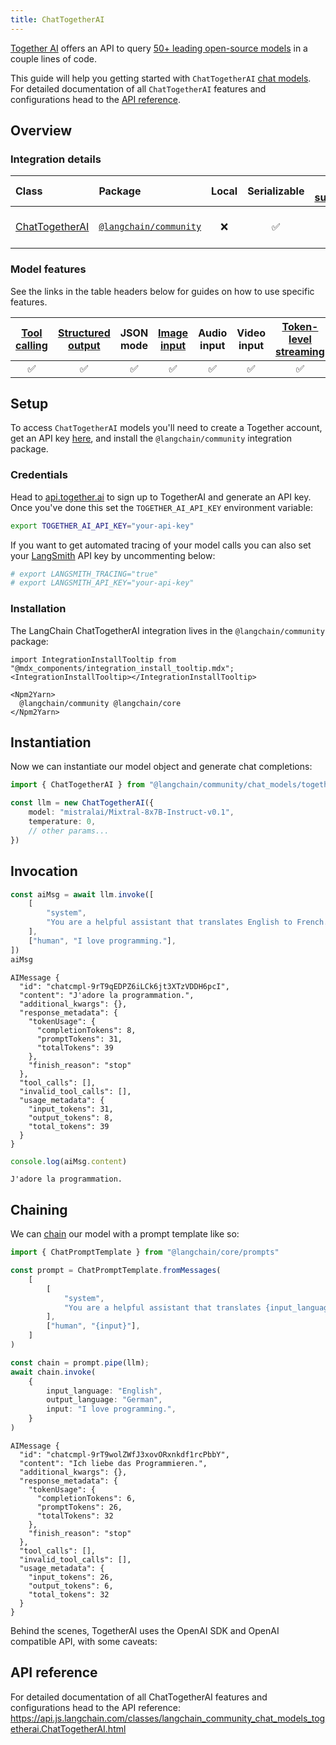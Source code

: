 ```yaml
---
title: ChatTogetherAI
---
```


[Together AI](https://www.together.ai/) offers an API to query [50+ leading open-source models](https://docs.together.ai/docs/inference-models) in a couple lines of code.

This guide will help you getting started with `ChatTogetherAI` [chat models](/oss/concepts/chat_models). For detailed documentation of all `ChatTogetherAI` features and configurations head to the [API reference](https://api.js.langchain.com/classes/langchain_community_chat_models_togetherai.ChatTogetherAI.html).

## Overview
### Integration details

| Class | Package | Local | Serializable | [PY support](https://python.langchain.com/docs/integrations/chat/togetherai) | Package downloads | Package latest |
| :--- | :--- | :---: | :---: |  :---: | :---: | :---: |
| [ChatTogetherAI](https://api.js.langchain.com/classes/langchain_community_chat_models_togetherai.ChatTogetherAI.html) | [`@langchain/community`](https://www.npmjs.com/package/@langchain/community) | ❌ | ✅ | ✅ | ![NPM - Downloads](https://img.shields.io/npm/dm/@langchain/community?style=flat-square&label=%20&) | ![NPM - Version](https://img.shields.io/npm/v/@langchain/community?style=flat-square&label=%20&) |

### Model features

See the links in the table headers below for guides on how to use specific features.

| [Tool calling](/oss/how-to/tool_calling) | [Structured output](/oss/how-to/structured_output/) | JSON mode | [Image input](/oss/how-to/multimodal_inputs/) | Audio input | Video input | [Token-level streaming](/oss/how-to/chat_streaming/) | [Token usage](/oss/how-to/chat_token_usage_tracking/) | [Logprobs](/oss/how-to/logprobs/) |
| :---: | :---: | :---: | :---: |  :---: | :---: | :---: | :---: | :---: |
| ✅ | ✅ | ✅ | ✅ | ✅ | ✅ | ✅ | ✅ | ✅ |

## Setup

To access `ChatTogetherAI` models you'll need to create a Together account, get an API key [here](https://api.together.xyz/), and install the `@langchain/community` integration package.

### Credentials

Head to [api.together.ai](https://api.together.ai/) to sign up to TogetherAI and generate an API key. Once you've done this set the `TOGETHER_AI_API_KEY` environment variable:

```bash
export TOGETHER_AI_API_KEY="your-api-key"
```

If you want to get automated tracing of your model calls you can also set your [LangSmith](https://docs.smith.langchain.com/) API key by uncommenting below:

```bash
# export LANGSMITH_TRACING="true"
# export LANGSMITH_API_KEY="your-api-key"
```

### Installation

The LangChain ChatTogetherAI integration lives in the `@langchain/community` package:

```{=mdx}
import IntegrationInstallTooltip from "@mdx_components/integration_install_tooltip.mdx";
<IntegrationInstallTooltip></IntegrationInstallTooltip>

<Npm2Yarn>
  @langchain/community @langchain/core
</Npm2Yarn>

```
## Instantiation

Now we can instantiate our model object and generate chat completions:


```typescript
import { ChatTogetherAI } from "@langchain/community/chat_models/togetherai"

const llm = new ChatTogetherAI({
    model: "mistralai/Mixtral-8x7B-Instruct-v0.1",
    temperature: 0,
    // other params...
})
```
## Invocation


```typescript
const aiMsg = await llm.invoke([
    [
        "system",
        "You are a helpful assistant that translates English to French. Translate the user sentence.",
    ],
    ["human", "I love programming."],
])
aiMsg
```
```output
AIMessage {
  "id": "chatcmpl-9rT9qEDPZ6iLCk6jt3XTzVDDH6pcI",
  "content": "J'adore la programmation.",
  "additional_kwargs": {},
  "response_metadata": {
    "tokenUsage": {
      "completionTokens": 8,
      "promptTokens": 31,
      "totalTokens": 39
    },
    "finish_reason": "stop"
  },
  "tool_calls": [],
  "invalid_tool_calls": [],
  "usage_metadata": {
    "input_tokens": 31,
    "output_tokens": 8,
    "total_tokens": 39
  }
}
```

```typescript
console.log(aiMsg.content)
```
```output
J'adore la programmation.
```
## Chaining

We can [chain](/oss/how-to/sequence/) our model with a prompt template like so:


```typescript
import { ChatPromptTemplate } from "@langchain/core/prompts"

const prompt = ChatPromptTemplate.fromMessages(
    [
        [
            "system",
            "You are a helpful assistant that translates {input_language} to {output_language}.",
        ],
        ["human", "{input}"],
    ]
)

const chain = prompt.pipe(llm);
await chain.invoke(
    {
        input_language: "English",
        output_language: "German",
        input: "I love programming.",
    }
)
```
```output
AIMessage {
  "id": "chatcmpl-9rT9wolZWfJ3xovORxnkdf1rcPbbY",
  "content": "Ich liebe das Programmieren.",
  "additional_kwargs": {},
  "response_metadata": {
    "tokenUsage": {
      "completionTokens": 6,
      "promptTokens": 26,
      "totalTokens": 32
    },
    "finish_reason": "stop"
  },
  "tool_calls": [],
  "invalid_tool_calls": [],
  "usage_metadata": {
    "input_tokens": 26,
    "output_tokens": 6,
    "total_tokens": 32
  }
}
```
Behind the scenes, TogetherAI uses the OpenAI SDK and OpenAI compatible API, with some caveats:

## API reference

For detailed documentation of all ChatTogetherAI features and configurations head to the API reference: https://api.js.langchain.com/classes/langchain_community_chat_models_togetherai.ChatTogetherAI.html
